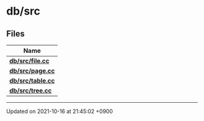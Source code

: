 

# db/src



## Files

| Name           |
| -------------- |
| **[db/src/file.cc](/Files/db/src/file.cc#file-file.cc)**  |
| **[db/src/page.cc](/Files/db/src/page.cc#file-page.cc)**  |
| **[db/src/table.cc](/Files/db/src/table.cc#file-table.cc)**  |
| **[db/src/tree.cc](/Files/db/src/tree.cc#file-tree.cc)**  |






-------------------------------

Updated on 2021-10-16 at 21:45:02 +0900
